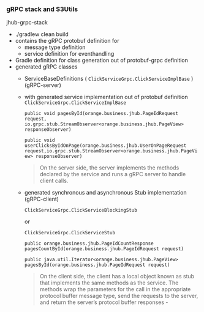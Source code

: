 ### gRPC stack and S3Utils

jhub-grpc-stack
- ./gradlew clean build
- contains the gRPC protobuf definition for
    - message type definition
    - service definition for eventhandling
- Gradle definition for class generation out of protobuf-grpc definition
- generated gRPC classes
    - ServiceBaseDefinitions ( `ClickServiceGrpc.ClickServiceImplBase` ) (gRPC-server)
    - with generated service implementation out of protobuf definition
     `ClickServiceGrpc.ClickServiceImplBase`

        `public void pagesById(orange.business.jhub.PageIdRequest request, io.grpc.stub.StreamObserver<orange.business.jhub.PageView> responseObserver)`

        `public void userClicksByIdOnPage(orange.business.jhub.UserOnPageRequest request,io.grpc.stub.StreamObserver<orange.business.jhub.PageView> responseObserver)`

        > On the server side, the server implements the methods declared by the service and
        > runs a gRPC server to handle client calls.
    - generated synchronous and asynchronous Stub implementation (gRPC-client)

        ```ClickServiceGrpc.ClickServiceBlockingStub```

        or 

        ```ClickServiceGrpc.ClickServiceStub```

        ```public orange.business.jhub.PageIdCountResponse pagesCountById(orange.business.jhub.PageIdRequest request)```

        ```public java.util.Iterator<orange.business.jhub.PageView> pagesById(orange.business.jhub.PageIdRequest request)```
        > On the client side, the client has a local object known as stub that implements the same methods
        > as the service. The methods wrap the parameters for the call in the appropriate protocol buffer
        > message type, send the requests to the server, and return the server’s protocol buffer responses        - 